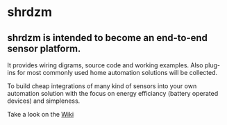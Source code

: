 # shrdzm

## shrdzm is intended to become an end-to-end sensor platform.
It provides wiring digrams, source code and working examples.
Also plug-ins for most commonly used home automation solutions will be collected.

To build cheap integrations of many kind of sensors into your own automation solution with the focus on energy efficiancy (battery operated devices) and simpleness.

Take a look on the [Wiki](https://github.com/saghonfly/shrdzm/wiki)

